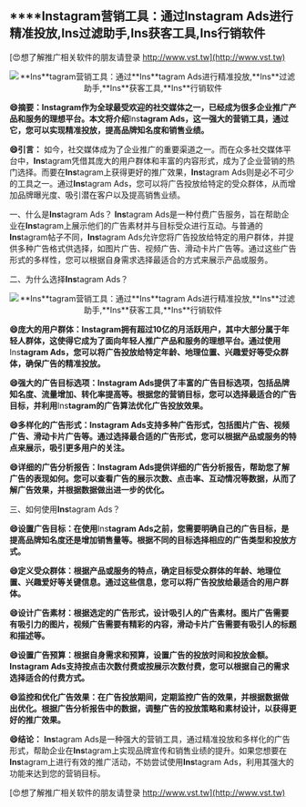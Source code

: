 ## ****Ins**tagram营销工具：通过**Ins**tagram Ads进行精准投放,**Ins**过滤助手,**Ins**获客工具,**Ins**行销软件**

[😍想了解推广相关软件的朋友请登录 http://www.vst.tw](http://www.vst.tw)

 <center><img src="https://vst.tw/MP4/tuiguang/png/4.png" alt="**Ins**tagram营销工具：通过**Ins**tagram Ads进行精准投放,**Ins**过滤助手,**Ins**获客工具,**Ins**行销软件"></center>

**😄摘要：**Ins**tagram作为全球最受欢迎的社交媒体之一，已经成为很多企业推广产品和服务的理想平台。本文将介绍**Ins**tagram Ads，这一强大的营销工具，通过它，您可以实现精准投放，提高品牌知名度和销售业绩。**

**😄引言：**
如今，社交媒体成为了企业推广的重要渠道之一。而在众多社交媒体平台中，**Ins**tagram凭借其庞大的用户群体和丰富的内容形式，成为了企业营销的热门选择。而要在**Ins**tagram上获得更好的推广效果，**Ins**tagram Ads则是必不可少的工具之一。通过**Ins**tagram Ads，您可以将广告投放给特定的受众群体，从而增加品牌曝光度、吸引潜在客户以及提高销售业绩。

一、什么是**Ins**tagram Ads？
**Ins**tagram Ads是一种付费广告服务，旨在帮助企业在**Ins**tagram上展示他们的广告素材并与目标受众进行互动。与普通的**Ins**tagram帖子不同，**Ins**tagram Ads允许您将广告投放给特定的用户群体，并提供多种广告格式供选择，如图片广告、视频广告、滑动卡片广告等。通过这些广告形式的多样性，您可以根据自身需求选择最适合的方式来展示产品或服务。

二、为什么选择**Ins**tagram Ads？

 <center><img src="https://vst.tw/MP4/tuiguang/png/1.png" alt="**Ins**tagram营销工具：通过**Ins**tagram Ads进行精准投放,**Ins**过滤助手,**Ins**获客工具,**Ins**行销软件"></center>

**😄庞大的用户群体：**Ins**tagram拥有超过10亿的月活跃用户，其中大部分属于年轻人群体，这使得它成为了面向年轻人推广产品和服务的理想平台。通过使用**Ins**tagram Ads，您可以将广告投放给特定年龄、地理位置、兴趣爱好等受众群体，确保广告的精准投放。**

**😄强大的广告目标选项：**Ins**tagram Ads提供了丰富的广告目标选项，包括品牌知名度、流量增加、转化率提高等。根据您的营销目标，您可以选择最适合的广告目标，并利用**Ins**tagram的广告算法优化广告投放效果。**

**😄多样化的广告形式：**Ins**tagram Ads支持多种广告形式，包括图片广告、视频广告、滑动卡片广告等。通过选择最合适的广告形式，您可以根据产品或服务的特点来展示，吸引更多用户的关注。**

**😄详细的广告分析报告：**Ins**tagram Ads提供详细的广告分析报告，帮助您了解广告的表现如何。您可以查看广告的展示次数、点击率、互动情况等数据，从而了解广告效果，并根据数据做出进一步的优化。**

三、如何使用**Ins**tagram Ads？

**😄设置广告目标：在使用**Ins**tagram Ads之前，您需要明确自己的广告目标，是提高品牌知名度还是增加销售量等。根据不同的目标选择相应的广告类型和投放方式。**

**😄定义受众群体：根据产品或服务的特点，确定目标受众群体的年龄、地理位置、兴趣爱好等关键信息。通过这些信息，您可以将广告投放给最适合的用户群体。**

**😄设计广告素材：根据选定的广告形式，设计吸引人的广告素材。图片广告需要有吸引力的图片，视频广告需要有精彩的内容，滑动卡片广告需要有吸引人的标题和描述等。**

**😄设置广告预算：根据自身需求和预算，设置广告的投放时间和投放金额。**Ins**tagram Ads支持按点击次数付费或按展示次数付费，您可以根据自己的需求选择适合的付费方式。**

**😄监控和优化广告效果：在广告投放期间，定期监控广告的效果，并根据数据做出优化。根据广告分析报告中的数据，调整广告的投放策略和素材设计，以获得更好的推广效果。**

**😄结论：**
**Ins**tagram Ads是一种强大的营销工具，通过精准投放和多样化的广告形式，帮助企业在**Ins**tagram上实现品牌宣传和销售业绩的提升。如果您想要在**Ins**tagram上进行有效的推广活动，不妨尝试使用**Ins**tagram Ads，利用其强大的功能来达到您的营销目标。

[😍想了解推广相关软件的朋友请登录 http://www.vst.tw](http://www.vst.tw)



